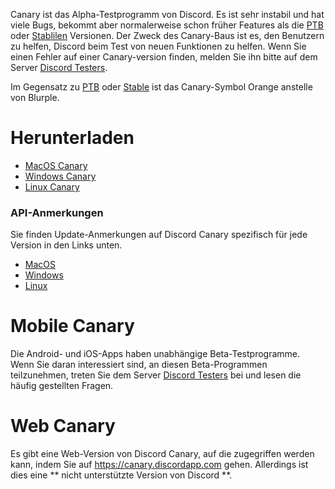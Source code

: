 <!-- TITLE: Discord Canary -->

Canary ist das Alpha-Testprogramm von Discord. Es ist sehr instabil und hat viele Bugs, bekommt aber normalerweise schon früher Features als die [PTB](/ptb) oder [Stablilen](/stable) Versionen. Der Zweck des Canary-Baus ist es, den Benutzern zu helfen, Discord beim Test von neuen Funktionen zu helfen. Wenn Sie einen Fehler auf einer Canary-version finden, melden Sie ihn bitte auf dem Server [Discord Testers](http://discord.gg/discord-testers).

Im Gegensatz zu [PTB](/ptb) oder [Stable](/stable) ist das Canary-Symbol Orange anstelle von Blurple.

# Herunterladen
* [MacOS Canary](https://discordapp.com/api/download/canary?platform=osx)
* [Windows Canary](https://discordapp.com/api/download/canary?platform=win)
* [Linux Canary](https://discordapp.com/api/download/canary?platform=linux)
### API-Anmerkungen
Sie finden Update-Anmerkungen auf Discord Canary spezifisch für jede Version in den Links unten.
* [MacOS](https://discordapp.com/api/canary/updates?platform=osx)
* [Windows](https://discordapp.com/api/canary/updates?platform=win)
* [Linux](https://discordapp.com/api/canary/updates?platform=linux)
# Mobile Canary
Die Android- und iOS-Apps haben unabhängige Beta-Testprogramme. Wenn Sie daran interessiert sind, an diesen Beta-Programmen teilzunehmen, treten Sie dem Server [Discord Testers](http://discord.gg/discord-testers) bei und lesen die häufig gestellten Fragen.

# Web Canary
Es gibt eine Web-Version von Discord Canary, auf die zugegriffen werden kann, indem Sie auf https://canary.discordapp.com gehen. Allerdings ist dies eine ** nicht unterstützte Version von Discord **.